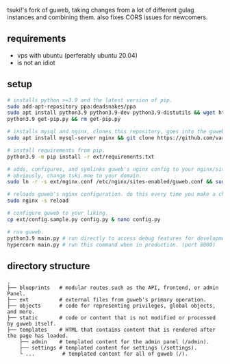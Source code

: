 tsuki!'s fork of guweb, taking changes from a lot of different gulag instances and combining them.
also fixes CORS issues for newcomers.

requirements
------

- vps with ubuntu (perferably ubuntu 20.04)
- is not an idiot

setup
------

```sh
# installs python >=3.9 and the latest version of pip.
sudo add-apt-repository ppa:deadsnakes/ppa
sudo apt install python3.9 python3.9-dev python3.9-distutils && wget https://bootstrap.pypa.io/get-pip.py
python3.9 get-pip.py && rm get-pip.py

# installs mysql and nginx, clones this repository, goes into the guweb directory and initalises oppai.
sudo apt install mysql-server nginx && git clone https://github.com/varkaria/guweb.git && cd guweb && git submodule init && git submodule update

# install requirements from pip.
python3.9 -m pip install -r ext/requirements.txt

# adds, configures, and symlinks guweb's nginx config to your nginx/sites-enabled.
# obviously, change tski.moe to your domain.
sudo ln -r -s ext/nginx.conf /etc/nginx/sites-enabled/guweb.conf && sudo nano ext/nginx.conf

# reloads guweb's nginx configuration. do this every time you make a change to it.
sudo nginx -s reload

# configure guweb to your liking.
cp ext/config.sample.py config.py & nano config.py

# run guweb.
python3.9 main.py # run directly to access debug features for development! (port 5000)
hypercorn main.py # run this command when in production. (port 8000)
```

directory structure
------

    .
    ├── blueprints   # modular routes such as the API, frontend, or admin Panel.
    ├── ext          # external files from guweb's primary operation.
    ├── objects      # code for representing privileges, global objects, and more.
    ├── static       # code or content that is not modified or processed by guweb itself.
    ├── templates    # HTML that contains content that is rendered after the page has loaded.
        ├── admin    # templated content for the admin panel (/admin).
        ├── settings # templated content for settings (/settings).
        └ ...         # templated content for all of guweb (/).
